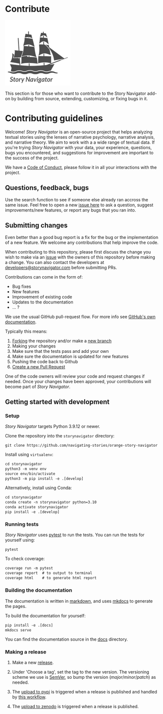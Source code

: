 Contribute
=======
![](../../doc/widgets/images/storynavigator_logo_small.png)

This section is for those who want to contribute to the Story Navigator add-on by building from source, extending, customizing, or fixing bugs in it.

# Contributing guidelines

Welcome! *Story Navigator* is an open-source project that helps analyzing textual stories using the lenses of narrative psychology, narrative analysis, and narrative theory. We aim to work with a a wide range of textual  data. If you're trying *Story Navigator* with your data, your experience, questions, bugs you encountered, and suggestions for improvement are important to the success of the project.

We have a [Code of Conduct](CODE_OF_CONDUCT.md), please follow it in all your interactions with the project.

## Questions, feedback, bugs

Use the search function to see if someone else already ran accross the same issue. Feel free to open a new [issue here](https://github.com/navigating-stories/orange-story-navigator/issues) to ask a question, suggest improvements/new features, or report any bugs that you ran into.

## Submitting changes

Even better than a good bug report is a fix for the bug or the implementation of a new feature. We welcome any contributions that help improve the code.

When contributing to this repository, please first discuss the change you wish to make via an [issue](https://github.com/navigating-stories/orange-story-navigator/issues) with the owners of this repository before making a change. You can also contact the developers at developers@storynavigator.com before submitting PRs.

Contributions can come in the form of:

- Bug fixes
- New features
- Improvement of existing code
- Updates to the documentation
- ... ?

We use the usual GitHub pull-request flow. For more info see [GitHub's own documentation](https://help.github.com/articles/using-pull-requests/).

Typically this means:

1. [Forking](https://docs.github.com/articles/about-forks) the repository and/or make a [new branch](https://docs.github.com/articles/about-branches)
2. Making your changes
3. Make sure that the tests pass and add your own
4. Make sure the documentation is updated for new features
5. Pushing the code back to Github
6. [Create a new Pull Request](https://help.github.com/articles/creating-a-pull-request/)

One of the code owners will review your code and request changes if needed. Once your changes have been approved, your contributions will become part of *Story Navigator*.

## Getting started with development

### Setup

*Story Navigator* targets Python 3.9.12 or newer.

Clone the repository into the `storynavigator` directory:

```console
git clone https://github.com/navigating-stories/orange-story-navigator
```

Install using `virtualenv`:

```console
cd storynavigator
python3 -m venv env
source env/bin/activate
python3 -m pip install -e .[develop]
```

Alternatively, install using Conda:

```console
cd storynavigator
conda create -n storynavigator python=3.10
conda activate storynavigator
pip install -e .[develop]
```

### Running tests

*Story Navigator* uses [pytest](https://docs.pytest.org/en/latest/) to run the tests. You can run the tests for yourself using:

```console
pytest
```

To check coverage:

```console
coverage run -m pytest
coverage report  # to output to terminal
coverage html    # to generate html report
```

### Building the documentation

The documentation is written in [markdown](https://www.markdownguide.org/basic-syntax/), and uses [mkdocs](https://www.mkdocs.org/) to generate the pages.

To build the documentation for yourself:

```console
pip install -e .[docs]
mkdocs serve
```

You can find the documentation source in the [docs](https://github.com/navigating-stories/orange-story-navigator/tree/master/doc) directory.

### Making a release

1. Make a new [release](https://github.com/navigating-stories/orange-story-navigator/releases).

2. Under 'Choose a tag', set the tag to the new version. The versioning scheme we use is [SemVer](http://semver.org/), so bump the version (*major*/*minor*/*patch*) as needed. 

3. The [upload to pypi](https://pypi.org/project/orange-story-navigator/) is triggered when a release is published and handled by [this workflow](https://github.com/navigating-stories/orange-story-navigator/actions/workflows/publish.yaml).

4. The [upload to zenodo](https://zenodo.org/records/10994947) is triggered when a release is published.
